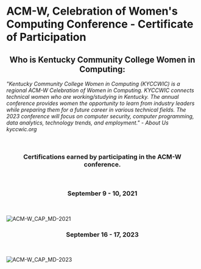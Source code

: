 <h1>ACM-W, Celebration of Women's Computing Conference - Certificate of Participation</h1>

<h2 align="center">Who is Kentucky Community College Women in Computing:</h2>
<p> <i>"Kentucky Community College Women in Computing (KYCCWIC) is a regional ACM-W Celebration of Women in Computing. KYCCWIC connects technical women who are working/studying in Kentucky. The annual conference provides women the opportunity to learn from industry leaders while preparing them for a future career in various technical fields. The 2023 conference will focus on computer security, computer programming, data analytics, technology trends, and employment." - About Us kyccwic.org</i>
</p><br>

<h3 align="center">Certifications earned by participating in the ACM-W conference.</h3><br>

<h3 align="center">September 9 - 10, 2021</h3>

<p align="center"><br>

![ACM-W_CAP_MD-2021](https://user-images.githubusercontent.com/124637405/233744563-209a072f-4b43-4657-8ea5-9ae12acddc63.png)<br>

<h3 align="center">September 16 - 17, 2023</h3><br>

![ACM-W_CAP_MD-2023](https://user-images.githubusercontent.com/124637405/233745305-c6838599-c031-4b3e-81a7-0edab45ecb04.png)


</p>
